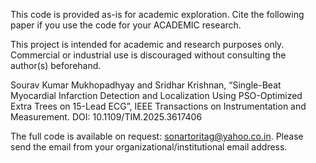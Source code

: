 This code is provided as-is for academic exploration. Cite the following paper if you use the code for your ACADEMIC research.

This project is intended for academic and research purposes only. Commercial or industrial use is discouraged without consulting the author(s) beforehand.

Sourav Kumar Mukhopadhyay and Sridhar Krishnan, “Single-Beat Myocardial Infarction Detection and Localization Using PSO-Optimized Extra Trees on 15-Lead ECG”, IEEE Transactions on Instrumentation and Measurement.
DOI: 10.1109/TIM.2025.3617406

The full code is available on request: sonartoritag@yahoo.co.in. Please send the email from your organizational/institutional email address.

